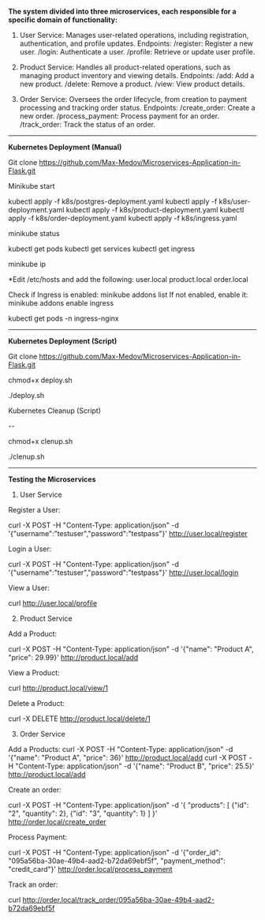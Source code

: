 **The system divided into three microservices, each responsible for a specific domain of functionality:**


1. User Service: Manages user-related operations, including registration, authentication, and profile updates.
Endpoints:
/register: Register a new user.
/login: Authenticate a user.
/profile: Retrieve or update user profile.

2. Product Service: Handles all product-related operations, such as managing product inventory and viewing details.
Endpoints:
/add: Add a new product.
/delete: Remove a product.
/view: View product details.

3. Order Service: Oversees the order lifecycle, from creation to payment processing and tracking order status.
Endpoints:
/create_order: Create a new order.
/process_payment: Process payment for an order.
/track_order: Track the status of an order.

----------------------------------------------

**Kubernetes Deployment (Manual)**

Git clone https://github.com/Max-Medov/Microservices-Application-in-Flask.git

Minikube start

kubectl apply -f k8s/postgres-deployment.yaml
kubectl apply -f k8s/user-deployment.yaml
kubectl apply -f k8s/product-deployment.yaml
kubectl apply -f k8s/order-deployment.yaml
kubectl apply -f k8s/ingress.yaml

minikube status

kubectl get pods
kubectl get services
kubectl get ingress

minikube ip

*Edit /etc/hosts and add the following:
<minikube-ip> user.local
<minikube-ip> product.local
<minikube-ip> order.local

Check if Ingress is enabled:
minikube addons list
If not enabled, enable it:
minikube addons enable ingress

kubectl get pods -n ingress-nginx

---------------------------------------------------------------------

**Kubernetes Deployment (Script)**

Git clone https://github.com/Max-Medov/Microservices-Application-in-Flask.git


chmod+x deploy.sh

./deploy.sh

Kubernetes Cleanup (Script)

--

chmod+x clenup.sh

./clenup.sh


----------------------------------------------------------------------

**Testing the Microservices**

1. User Service

Register a User:

curl -X POST -H "Content-Type: application/json" -d '{"username":"testuser","password":"testpass"}' http://user.local/register





Login a User:

curl -X POST -H "Content-Type: application/json" -d '{"username":"testuser","password":"testpass"}' http://user.local/login




View a User:

curl http://user.local/profile





2. Product Service 

Add a Product:

curl -X POST -H "Content-Type: application/json" -d '{"name": "Product A", "price": 29.99}' http://product.local/add




View a Product:

curl http://product.local/view/1



Delete a Product:

curl -X DELETE http://product.local/delete/1





3. Order Service 

Add a Products:
curl -X POST -H "Content-Type: application/json" -d '{"name": "Product A", "price": 36}' http://product.local/add
curl -X POST -H "Content-Type: application/json" -d '{"name": "Product B", "price": 25.5}' http://product.local/add




Create an order:

curl -X POST -H "Content-Type: application/json" -d '{
  "products": [
    {"id": "2", "quantity": 2},
    {"id": "3", "quantity": 1}
  ]
}' http://order.local/create_order




Process Payment:

curl -X POST -H "Content-Type: application/json" -d '{"order_id": "095a56ba-30ae-49b4-aad2-b72da69ebf5f", "payment_method": "credit_card"}' http://order.local/process_payment



Track an order:

curl http://order.local/track_order/095a56ba-30ae-49b4-aad2-b72da69ebf5f




